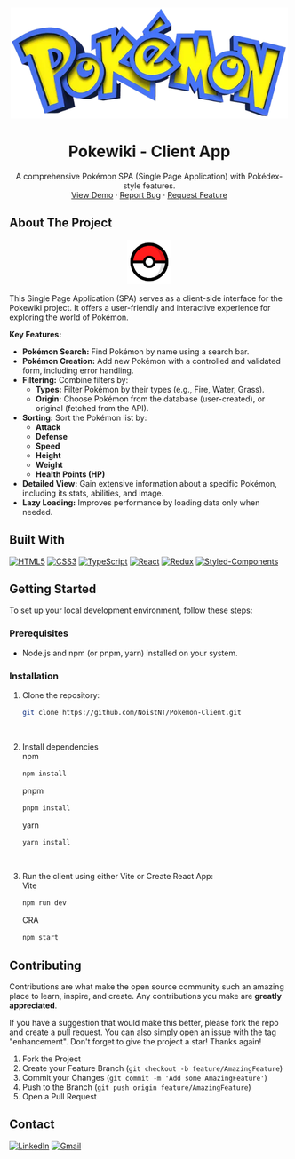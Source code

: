 <a name="readme-top"></a>

<br />
<div align="center">
  <a href="https://pokewikiclient.vercel.app">
    <img src="src/assets/logo.webp" alt="PokeWiki Logo" width="500" height="200">
  </a>

  <h1 align="center">Pokewiki - Client App</h1>

  <p align="center">
    A comprehensive Pokémon SPA (Single Page Application) with Pokédex-style features.
    <br />
    <a href="https://pokewikiclient.vercel.app">View Demo</a>
    ·
    <a href="https://github.com/NoistNT/Pokemon-Client/issues">Report Bug</a>
    ·
    <a href="https://github.com/NoistNT/Pokemon-Client/issues">Request Feature</a>
  </p>
</div>



## About The Project

<div align="center">
  <a href="https://pokewikiclient.vercel.app">
    <img src="src/assets/pokeball.svg" alt="PokeWiki" width="80" height="80">
  </a>
</div>

This Single Page Application (SPA) serves as a client-side interface for the Pokewiki project. It offers a user-friendly and interactive experience for exploring the world of Pokémon.

**Key Features:**

* **Pokémon Search:** Find Pokémon by name using a search bar.
* **Pokémon Creation:** Add new Pokémon with a controlled and validated form, including error handling.
* **Filtering:** Combine filters by:
    * **Types:** Filter Pokémon by their types (e.g., Fire, Water, Grass).
    * **Origin:** Choose Pokémon from the database (user-created), or original (fetched from the API).
* **Sorting:** Sort the Pokémon list by:
    * **Attack**
    * **Defense**
    * **Speed**
    * **Height**
    * **Weight**
    * **Health Points (HP)**
* **Detailed View:** Gain extensive information about a specific Pokémon, including its stats, abilities, and image.
* **Lazy Loading:** Improves performance by loading data only when needed.

## Built With

[![HTML5](https://img.shields.io/badge/HTML5-orange.svg?style=for-the-badge&logo=html5&logoColor=white)](https://developer.mozilla.org/en-US/docs/Web/HTML)
[![CSS3](https://img.shields.io/badge/CSS3-blueviolet.svg?style=for-the-badge&logo=css3&logoColor=white)](https://developer.mozilla.org/en-US/docs/Web/CSS)
[![TypeScript](https://img.shields.io/badge/TypeScript-blue.svg?style=for-the-badge&logo=typescript&logoColor=white)](https://www.typescriptlang.org/)
[![React](https://img.shields.io/badge/React-3a3ab1.svg?style=for-the-badge&logo=react&logoColor=white)](https://reactjs.org/)
[![Redux](https://img.shields.io/badge/Redux-purple.svg?style=for-the-badge&logo=redux&logoColor=white)](https://redux.js.org/)
[![Styled-Components](https://img.shields.io/badge/Styledcomponents-b13a7a.svg?style=for-the-badge&logo=styledcomponents&logoColor=white)](https://styled-components.com/)


## Getting Started

To set up your local development environment, follow these steps:

### Prerequisites

- Node.js and npm (or pnpm, yarn) installed on your system.

### Installation

1. Clone the repository:

   ```bash
   git clone https://github.com/NoistNT/Pokemon-Client.git
   ```
   <br/>
2. Install dependencies
   <br/>
   npm
   ```sh
   npm install
   ```
   pnpm
   ```sh
   pnpm install
   ```
   yarn
   ```sh
   yarn install
   ```
   <br/>
3. Run the client using either Vite or Create React App:
   <br/>
   Vite
   ```sh
   npm run dev
   ```
   CRA
   ```sh
   npm start
   ```


<!-- CONTRIBUTING -->
## Contributing

Contributions are what make the open source community such an amazing place to learn, inspire, and create. Any contributions you make are **greatly appreciated**.

If you have a suggestion that would make this better, please fork the repo and create a pull request. You can also simply open an issue with the tag "enhancement".
Don't forget to give the project a star! Thanks again!

1. Fork the Project
2. Create your Feature Branch (`git checkout -b feature/AmazingFeature`)
3. Commit your Changes (`git commit -m 'Add some AmazingFeature'`)
4. Push to the Branch (`git push origin feature/AmazingFeature`)
5. Open a Pull Request



<!-- CONTACT -->
## Contact

[![LinkedIn][linkedin-shield]][linkedin-url] [![Gmail][gmail-shield]][gmail-url]



<!-- MARKDOWN LINKS & IMAGES -->
<!-- https://www.markdownguide.org/basic-syntax/#reference-style-links -->
[linkedin-shield]: https://img.shields.io/badge/-LinkedIn-black.svg?style=for-the-badge&logo=linkedin&colorB=555
[linkedin-url]: https://www.linkedin.com/in/ariel-piazzano
[product-screenshot]: https://github.com/NoistNT/Pokemon-Client/assets/104594670/4f6ffde7-7939-4abe-9690-df6ce88b84e5
[React.js]: https://img.shields.io/badge/React-20232A?style=for-the-badge&logo=react&logoColor=61DAFB
[React-url]: https://reactjs.org/
[gmail-shield]: https://img.shields.io/badge/Gmail-D14836?style=for-the-badge&logo=gmail&logoColor=white
[gmail-url]: mailto:arielgnr23@gmail.com

